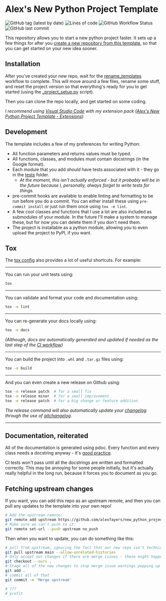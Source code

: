 # Alex's New Python Project Template

![GitHub tag (latest by date)](https://img.shields.io/github/v/tag/alexfayers/new_python_project?label=version)
![Lines of code](https://img.shields.io/tokei/lines/github/alexfayers/new_python_project)
![GitHub Workflow Status](https://img.shields.io/github/actions/workflow/status/alexfayers/new_python_project/CI.yml?label=tests)
![GitHub last commit](https://img.shields.io/github/last-commit/alexfayers/new_python_project)

This repository allows you to start a new python project faster. It sets up a few things for after you [create a new repository from this template](https://github.com/alexfayers/new_python_project/generate), so that you can get started on your new idea sooner.

## Installation

After you've created your new repo, wait for the [rename_templates](.github/workflows/rename_templates.yml) workflow to complete. This will move around a few files, rename some stuff, and reset the project version so that everything's ready for you to get started (using the [_project_setup.py](_project_setup.py) script).

Then you can clone the repo locally, and get started on some coding.

*I recommend using [Visual Studio Code](https://code.visualstudio.com) with my extension pack ([Alex's New Python Project Template - Extensions](https://marketplace.visualstudio.com/items?itemName=alexfayers.alexs-nppt-extensions))*

## Development

The template includes a few of my preferences for writing Python:

- All function parameters and returns values must be typed.
- All functions, classes, and modules must contain docstrings (in the Google format).
- Each module that you add _should_ have tests associated with it - they go in the [tests](tests) folder.
    - _At the moment, this isn't actually enforced - but it probably will be in the future because I, personally, always forget to write tests for things._
- pre-commit hooks are available to enable linting and formatting to be run before you do a commit. You can either install these using `pre-commit install` or just run them once using `tox -e lint`.
- A few cool classes and functions that I use a lot are also included as submodules of your module. In the future I'll make a system to manage these, but for now you can delete them if you don't need them.
- The project is installable as a python module, allowing you to even upload the project to PyPI, if you want.

## Tox

The [tox config](tox.ini) also provides a lot of useful shortcuts. For example:

---

You can run your unit tests using:

```bash
tox
```

---

You can validate and format your code and documentation using:

```bash
tox -e lint
```

---

You can re-generate your docs locally using:

```bash
tox -e docs
```

_(Although, docs are automatically generated and updated if needed as the last step of the [CI workflow](.github/workflows/CI.yml))_

---

You can build the project into `.whl` and `.tar.gz` files using:

```bash
tox -e build
```

---

And you can even create a new release on Github using:

```bash
tox -e release patch  # for a small fix
tox -e release minor  # for a small improvement
tox -e release patch  # for a big change or feature addition
```

_The release command will also automatically update your [changelog](CHANGELOG.md) through the use of [gitchangelog](https://github.com/vaab/gitchangelog)._

---

## Documentation, reiterated

All of the documentation is generated using pdoc. Every function and every class needs a docstring anyway - it's [good practice](https://peps.python.org/pep-0257/#what-is-a-docstring).

CI tests won't pass until all the docstrings are written and formatted correctly. This may be annoying for some people initially, but it's actually really helpful in the long run, because it forces you to document as you go.

## Fetching upstream changes

If you want, you can add this repo as an upstream remote, and then you can pull any updates to the template into your own repo!

```bash
# Add the upstream remote:
git remote add upstream https://github.com/alexfayers/new_python_project
# Make sure we can't push to it:
git remote set-url --push upstream no_push
```

Then when you want to update, you can do something like this:

```bash
# pull from upstream, ignoring the fact that our new repo isn't technically the same repo as the upstream
git pull upstream main --allow-unrelated-histories
# Only accept our changes if there are merge issues - these might happen because of the rename script
git checkout --ours .
# Stage all of the new changes to stop merge issue warnings popping up everywhere
git add .
# commit all of that
git commit -m 'Merge upstream'

# ???
# profit
```
